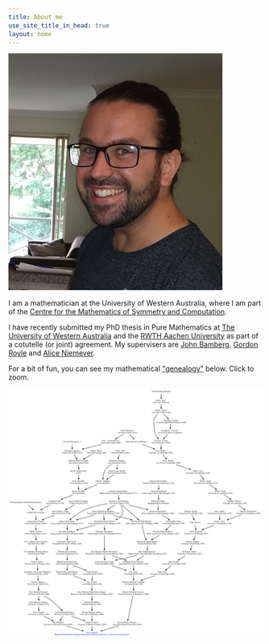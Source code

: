 ```yaml
---
title: About me
use_site_title_in_head: true
layout: home
---
```


<div class="profile-picture-container">
    <img src="/assets/profile.png" class="profile-picture" />
</div>

I am a mathematician at the University of Western Australia, where I am part of the [Centre for the Mathematics of Symmetry and Computation](http://www.cmsc.uwa.edu.au/).

I have recently submitted my PhD thesis in Pure Mathematics at [The University of Western Australia](http://www.uwa.edu.au/) and the [RWTH Aachen University](http://www.rwth-aachen.de/) as part of a  cotutelle (or joint) agreement. My supervisers are  [John Bamberg](https://johnbamberg.github.io/), [Gordon Royle](http://www.web.uwa.edu.au/people/Gordon.Royle) and [Alice Niemeyer](http://www.math.rwth-aachen.de/~Alice.Niemeyer/).

For a bit of fun, you can see my mathematical ["genealogy"](https://www.genealogy.math.ndsu.nodak.edu/) below. Click to zoom.

[![Genealogy](/assets/Jesse_Lansdown_Mathematical_Genealogy.png)](/assets/Jesse_Lansdown_Mathematical_Genealogy.png)